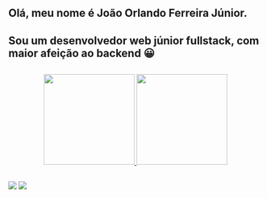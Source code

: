 ## Olá, meu nome é João Orlando Ferreira Júnior. 

## Sou um desenvolvedor web júnior fullstack, com maior afeição ao backend 😀

##

<div align="center">
  <a href="https://github.com/JohnnHere">
  <img height="180em" src="https://github-readme-stats.vercel.app/api?username=JohnnHere&show_icons=true&theme=dark&include_all_commits=true&count_private=true"/>
  <img height="180em" src="https://github-readme-stats.vercel.app/api/top-langs/?username=JohnnHere&layout=compact&langs_count=7&theme=dark"/>
</div>

  ##
  
<div> 
  <a href="https://www.linkedin.com/in/joao-orlando-ferreira-junior/" target="_blank"><img src="https://img.shields.io/badge/-LinkedIn-%230077B5?style=for-the-badge&logo=linkedin&logoColor=white" target="_blank"></a> 
 <a href = "mailto:joaoorlandojr7@gmail.com@gmail.com"><img src="https://img.shields.io/badge/-Gmail-%23333?style=for-the-badge&logo=gmail&logoColor=white" target="_blank"></a>
 </div> 
  
  
  
